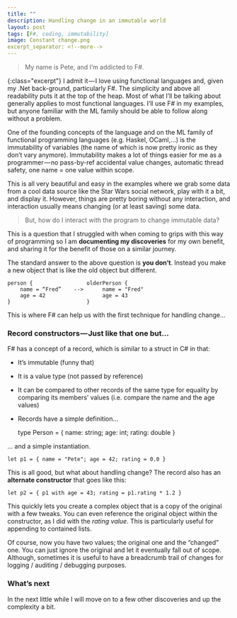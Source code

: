 ```yaml
---
title: ""
description: Handling change in an immutable world
layout: post
tags: [F#, coding, immutability]
image: Constant change.png
excerpt_separator: <!--more-->
---
```


> My name is Pete, and I’m addicted to F#.

{:class="excerpt"}
I admit it — I love using functional languages and, given my .Net back-ground, particularly F#. The simplicity and above all readability puts it at the top of the heap. Most of what I’ll be talking about generally applies to most functional languages. I’ll use F# in my examples, but anyone familiar with the ML family should be able to follow along without a problem.
<!--more-->

One of the founding concepts of the language and on the ML family of functional programming languages (e.g. Haskel, OCaml,…) is the immutability of variables (the name of which is now pretty ironic as they don’t vary anymore). Immutability makes a lot of things easier for me as a programmer — no pass-by-ref accidental value changes, automatic thread safety, one name = one value within scope.

This is all very beautiful and easy in the examples where we grab some data from a cool data source like the Star Wars social network, play with it a bit, and display it. However, things are pretty boring without any interaction, and interaction usually means changing (or at least saving) some data.


> But, how do I interact with the program to change immutable data?

This is a question that I struggled with when coming to grips with this way of programming so I am __documenting my discoveries__ for my own benefit, and sharing it for the benefit of those on a similar journey.

The standard answer to the above question is __you don’t__. Instead you make a new object that is like the old object but different.

    person {                 olderPerson {                 
        name = “Fred”    -->      name = "Fred"
        age = 42                  age = 43
    }                        }

This is where F# can help us with the first technique for handling change…

### Record constructors — Just like that one but…

F# has a concept of a record, which is similar to a struct in C# in that:

- It’s immutable (funny that)
- It is a value type (not passed by reference)
- It can be compared to other records of the same type for equality by comparing its members’ values (i.e. compare the name and the age values)
- Records have a simple definition…

    type Person = { name: string; age: int; rating: double }

… and a simple instantiation.

    let p1 = { name = "Pete"; age = 42; rating = 0.0 }

This is all good, but what about handling change? The record also has an __alternate constructor__ that goes like this:

    let p2 = { p1 with age = 43; rating = p1.rating * 1.2 }

This quickly lets you create a complex object that is a copy of the original with a few tweaks. You can even reference the original object within the constructor, as I did with the _rating value_. This is particularly useful for appending to contained lists.

Of course, now you have two values; the original one and the “changed” one. You can just ignore the original and let it eventually fall out of scope. Although, sometimes it is useful to have a breadcrumb trail of changes for logging / auditing / debugging purposes.

### What’s next

In the next little while I will move on to a few other discoveries and up the complexity a bit.